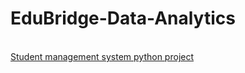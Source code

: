  # EduBridge-Data-Analytics
<html>
  <head>
     <title>projects</title>
  </head>
  <body>
    <a href="https://github.com/Prasannaec26/EduBridge-Data-Analytics/blob/main/Projects/Student%20management%20system%20python%20project.ipynb"> <br /> Student management system python project </a>
  </body>
</html>
    
